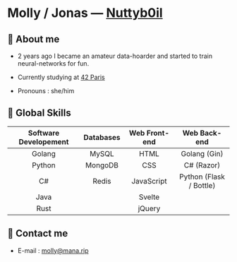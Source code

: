 # Molly / Jonas — [Nuttyb0il](https://github.com/Nuttyb0il)

## 💬 About me

- 2 years ago I became an amateur data-hoarder and started to train neural-networks for fun.

- Currently studying at [42 Paris](https://42.fr/)

- Pronouns : she/him

## 🤹 Global Skills

| Software Developement | Databases | Web Front-end |       Web Back-end      |
|:---------------------:|:---------:|:-------------:|:-----------------------:|
|         Golang        |   MySQL   |      HTML     |       Golang (Gin)      |
|         Python        |  MongoDB  |      CSS      |        C# (Razor)       |
|           C#          |   Redis   |   JavaScript  | Python (Flask / Bottle) |
|          Java         |           |     Svelte    |                         |
|          Rust         |           |     jQuery    |                         |

## 📧 Contact me

- E-mail : [molly@mana.rip](mailto:molly@mana.rip)
